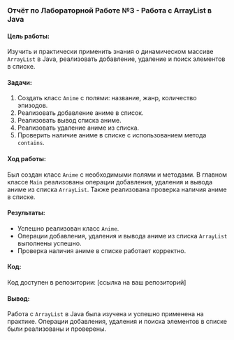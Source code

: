### Отчёт по Лабораторной Работе №3 - Работа с ArrayList в Java

#### Цель работы:
Изучить и практически применить знания о динамическом массиве `ArrayList` в Java, реализовать добавление, удаление и поиск элементов в списке.

#### Задачи:
1. Создать класс `Anime` с полями: название, жанр, количество эпизодов.
2. Реализовать добавление аниме в список.
3. Реализовать вывод списка аниме.
4. Реализовать удаление аниме из списка.
5. Проверить наличие аниме в списке с использованием метода `contains`.

#### Ход работы:
Был создан класс `Anime` с необходимыми полями и методами. В главном классе `Main` реализованы операции добавления, удаления и вывода аниме из списка `ArrayList`. Также реализована проверка наличия аниме в списке.

#### Результаты:
- Успешно реализован класс `Anime`.
- Операции добавления, удаления и вывода аниме из списка `ArrayList` выполнены успешно.
- Проверка наличия аниме в списке работает корректно.

#### Код:
Код доступен в репозитории: [ссылка на ваш репозиторий]

#### Вывод:
Работа с `ArrayList` в Java была изучена и успешно применена на практике. Операции добавления, удаления и поиска элементов в списке были реализованы и проверены.